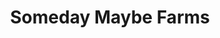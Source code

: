 ---
published: true
layout: post
title: Someday Maybe Farms
description:
featuredImage: 
lat: 42.476142
long: -79.1611617
markerColor: blue
icon: asterisk
iconColor: black
---